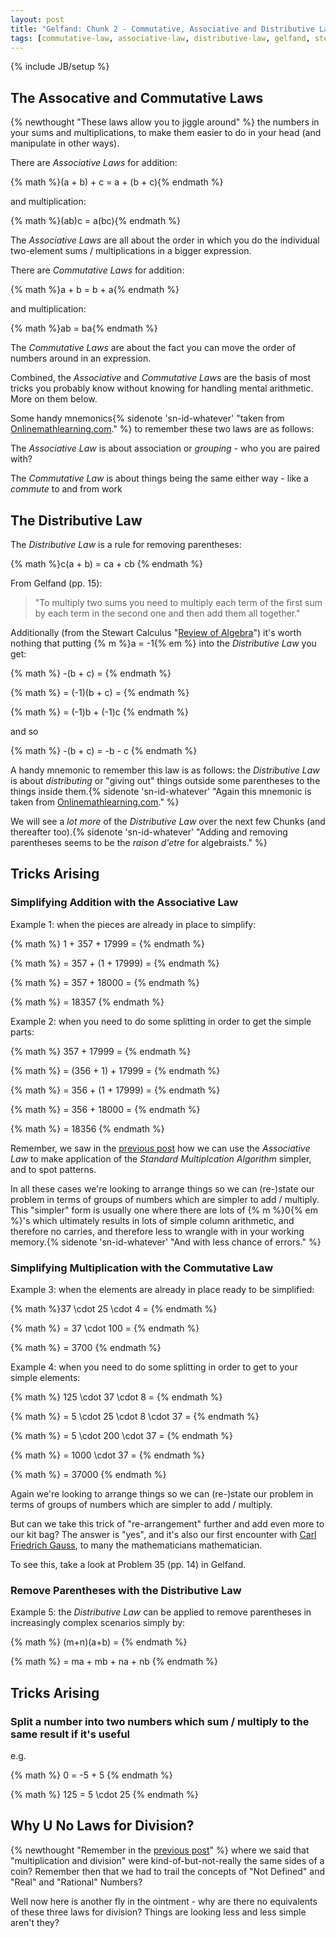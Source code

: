 ```yaml
---
layout: post
title: "Gelfand: Chunk 2 - Commutative, Associative and Distributive Laws"
tags: [commutative-law, associative-law, distributive-law, gelfand, stewart-algebra-review, tricks]
---
```

{% include JB/setup %}

## The Assocative and Commutative Laws
{% newthought "These laws allow you to jiggle around" %} the numbers in your sums and multiplications, to make them easier to do in your head (and manipulate in other ways).

There are _Associative Laws_ for addition:

{% math %}(a + b) + c = a + (b + c){% endmath %}
    
and multiplication:

{% math %}(ab)c = a(bc){% endmath %}

The _Associative Laws_ are all about the order in which you do the individual two-element sums / multiplications in a bigger expression.

There are _Commutative Laws_ for addition:

{% math %}a + b = b + a{% endmath %}

and multiplication:

{% math %}ab = ba{% endmath %}

The _Commutative Laws_ are about the fact you can move the order of numbers around in an expression.

Combined, the _Associative_ and _Commutative Laws_ are the basis of most tricks you probably know without knowing for handling mental arithmetic.  More on them below.

Some handy mnemonics{% sidenote 'sn-id-whatever' "taken from [Onlinemathlearning.com](http://www.onlinemathlearning.com/pre-algebra-mnemonics.html)." %} to remember these two laws are as follows:

The _Associative Law_ is about association or _grouping_ - who you are paired with?

The _Commutative Law_ is about things being the same either way - like a _commute_ to and from work

## The Distributive Law
The _Distributive Law_ is a rule for removing parentheses:  

{% math %}c(a + b) = ca + cb {% endmath %}

From Gelfand (pp. 15): 

> "To multiply two sums you need to multiply each term of the first sum by each term in the second one and then add them all together."

Additionally (from the Stewart Calculus "[Review of Algebra](http://www.stewartcalculus.com/data/ESSENTIAL%20CALCULUS%20Early%20Transcendentals/upfiles/ess-reviewofalgebra.pdf)") it's worth nothing that putting {% m %}a = -1{% em %} into the _Distributive Law_ you get:

{% math %} -(b + c) = {% endmath %}

{% math %} = (-1)(b + c) = {% endmath %}

{% math %} = (-1)b + (-1)c {% endmath %}

and so

{% math %} -(b + c) = -b - c {% endmath %}

A handy mnemonic to remember this law is as follows: the _Distributive Law_ is about _distributing_ or "giving out" things outside some parentheses to the things inside them.{% sidenote 'sn-id-whatever' "Again this mnemonic is taken from [Onlinemathlearning.com](http://www.onlinemathlearning.com/pre-algebra-mnemonics.html)." %}

We will see a _lot more_ of the _Distributive Law_ over the next few Chunks (and thereafter too).{% sidenote 'sn-id-whatever' "Adding and removing parentheses seems to be the _raison d'etre_ for algebraists." %}

## Tricks Arising

### Simplifying Addition with the Associative Law

Example 1: when the pieces are already in place to simplify: 

{% math %}   1 + 357 + 17999 = {% endmath %}

{% math %} = 357 + (1 + 17999) = {% endmath %}

{% math %} = 357 + 18000 = {% endmath %}

{% math %} = 18357 {% endmath %}

Example 2: when you need to do some splitting in order to get the simple parts: 

{% math %}    357 + 17999 = {% endmath %}

{% math %} = (356 + 1) + 17999 = {% endmath %}

{% math %} =  356 + (1 + 17999) = {% endmath %}

{% math %} =  356 + 18000 = {% endmath %}

{% math %} =  18356 {% endmath %}

Remember, we saw in the [previous post](https://andrewharmellaw.github.io/algebra/2016/11/16/gelfands-algebra-chunk-1-fundamentals) how we can use the _Associative Law_ to make application of the _Standard Multiplcation Algorithm_ simpler, and to spot patterns. 

In all these cases we're looking to arrange things so we can (re-)state our problem in terms of groups of numbers which are simpler to add / multiply. This "simpler" form is usually one where there are lots of {% m %}0{% em %}'s which ultimately results in lots of simple column arithmetic, and therefore no carries, and therefore less to wrangle with in your working memory.{% sidenote 'sn-id-whatever' "And with less chance of errors." %}

### Simplifying Multiplication with the Commutative Law

Example 3: when the elements are already in place ready to be simplified: 

{% math %}37 \cdot 25 \cdot 4 = {% endmath %}

{% math %} = 37 \cdot 100 = {% endmath %}

{% math %} = 3700 {% endmath %}

Example 4: when you need to do some splitting in order to get to your simple elements: 

{% math %}   125 \cdot 37 \cdot 8 = {% endmath %}

{% math %} = 5 \cdot 25 \cdot 8 \cdot 37 = {% endmath %}

{% math %} = 5 \cdot 200 \cdot 37 = {% endmath %}

{% math %} = 1000 \cdot 37 = {% endmath %}

{% math %} = 37000 {% endmath %}

Again we're looking to arrange things so we can (re-)state our problem in terms of groups of numbers which are simpler to add  / multiply.

But can we take this trick of "re-arrangement" further and add even more to our kit bag?  The answer is "yes", and it's also our first encounter with [Carl Friedrich Gauss](https://en.wikipedia.org/wiki/Carl_Friedrich_Gauss), to many the mathematicians mathematician.

To see this, take a look at Problem 35 (pp. 14) in Gelfand.

### Remove Parentheses with the Distributive Law

Example 5: the _Distributive Law_ can be applied to remove parentheses in increasingly complex scenarios simply by: 

{% math %} (m+n)(a+b) = {% endmath %}

{% math %} = ma + mb + na + nb {% endmath %}

## Tricks Arising

### Split a number into two numbers which sum / multiply to the same result if it's useful
e.g. 

{% math %} 0 = -5 + 5 {% endmath %}

{% math %} 125 = 5 \cdot 25 {% endmath %}

## Why U No Laws for Division?
{% newthought "Remember in the [previous post](https://andrewharmellaw.github.io/algebra/2016/11/16/gelfands-algebra-chunk-1-fundamentals)" %} where we said that "multiplication and division" were kind-of-but-not-really the same sides of a coin? Remember then that we had to trail the concepts of "Not Defined" and "Real" and "Rational" Numbers?  

Well now here is another fly in the ointment - why are there no equivalents of these three laws for division? Things are looking less and less simple aren't they?
